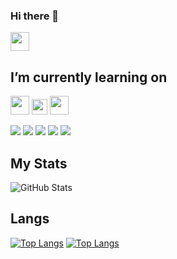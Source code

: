 ### Hi there 👋

<!--
**Ovtnc/Ovtnc** is a ✨ _special_ ✨ repository because its `README.md` (this file) appears on your GitHub profile.

Here are some ideas to get you started:

- 🔭 I’m currently working on ...
- 🌱 I’m currently learning ...
- 👯 I’m looking to collaborate on ...
- 🤔 I’m looking for help with ...
- 💬 Ask me about ...
- 📫 How to reach me: ...
- 😄 Pronouns: ...
- ⚡ Fun fact: ...
-->



[<img src = "https://upload.wikimedia.org/wikipedia/commons/c/ca/LinkedIn_logo_initials.png" width ="30" >](https://www.linkedin.com/in/okan-vatancı-0b7bb01a5/) <br>

## I’m currently learning on <br>
 <img src = "https://img.icons8.com/color/344/c-programming.png" width ="30" >
 <img src = "https://img.icons8.com/color/344/python--v1.png" width ="25" >
 <img src = "https://img.icons8.com/color/344/javascript--v1.png" width ="30">

<img src="https://img.icons8.com/color/48/000000/html-5--v1.png"/> <img src="https://img.icons8.com/color/48/000000/css3.png"/> <img src="https://img.icons8.com/color/48/000000/javascript--v1.png"/> <img src="https://img.icons8.com/offices/40/000000/react.png"/> <img src="https://img.icons8.com/color/48/000000/nodejs.png"/>

## My Stats
![GitHub Stats](https://github-readme-stats.vercel.app/api?username=Ovtnc&show_icons=true&theme=synthwave)

## Langs
[![Top Langs](https://github-readme-stats.vercel.app/api/top-langs/?username=Ovtnc&layout=compact&show_icons=true&theme=synthwave)](https://github.com/Ovtnc)
[![Top Langs](https://github-readme-stats.vercel.app/api/top-langs/?username=Ovtnc&layout=compact&show_icons=true&theme=synthwave)](https://github.com/Ovtnc) 
